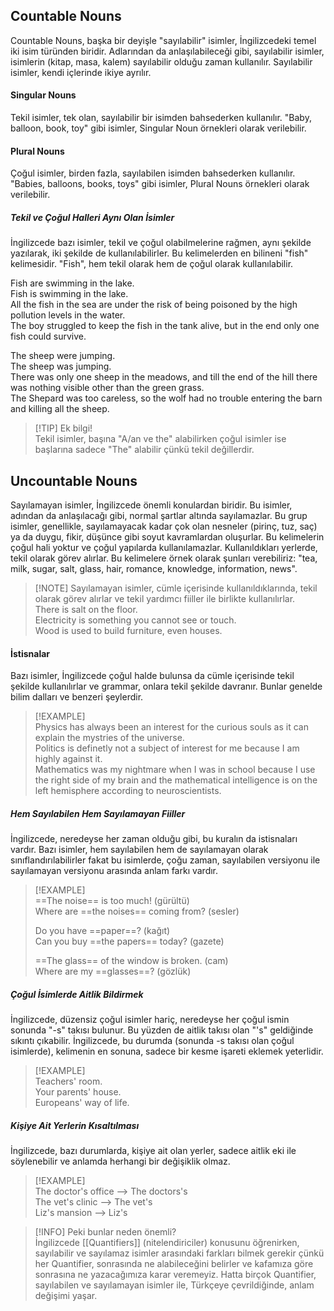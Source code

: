 ## Countable Nouns  
Countable Nouns, başka bir deyişle "sayılabilir" isimler, İngilizcedeki temel iki isim türünden biridir. Adlarından da anlaşılabileceği gibi, sayılabilir isimler, isimlerin (kitap, masa, kalem) sayılabilir olduğu zaman kullanılır. Sayılabilir isimler, kendi içlerinde ikiye ayrılır.  

#### Singular Nouns  
Tekil isimler, tek olan, sayılabilir bir isimden bahsederken kullanılır. "Baby, balloon, book, toy" gibi isimler, Singular Noun örnekleri olarak verilebilir.  

#### Plural Nouns  
Çoğul isimler, birden fazla, sayılabilen isimden bahsederken kullanılır. "Babies, balloons, books, toys" gibi isimler, Plural Nouns örnekleri olarak verilebilir.  

##### Tekil ve Çoğul Halleri Aynı Olan İsimler  
İngilizcede bazı isimler, tekil ve çoğul olabilmelerine rağmen, aynı şekilde yazılarak, iki şekilde de kullanılabilirler. Bu kelimelerden en bilineni "fish" kelimesidir. "Fish", hem tekil olarak hem de çoğul olarak kullanılabilir.  

Fish are swimming in the lake.  
Fish is swimming in the lake.  
All the fish in the sea are under the risk of being poisoned by the high pollution levels in the water.  
The boy struggled to keep the fish in the tank alive, but in the end only one fish could survive.  

The sheep were jumping.  
The sheep was jumping.  
There was only one sheep in the meadows, and till the end of the hill there was nothing visible other than the green grass.  
The Shepard was too careless, so the wolf had no trouble entering the barn and killing all the sheep.  

> [!TIP] Ek bilgi!  
> Tekil isimler, başına "A/an ve the" alabilirken çoğul isimler ise başlarına sadece "The" alabilir çünkü tekil değillerdir.  
## Uncountable Nouns  
Sayılamayan isimler, İngilizcede önemli konulardan biridir. Bu isimler, adından da anlaşılacağı gibi, normal şartlar altında sayılamazlar. Bu grup isimler, genellikle, sayılamayacak kadar çok olan nesneler (pirinç, tuz, saç) ya da duygu, fikir, düşünce gibi soyut kavramlardan oluşurlar. Bu kelimelerin çoğul hali yoktur ve çoğul yapılarda kullanılamazlar. Kullanıldıkları yerlerde, tekil olarak görev alırlar. Bu kelimelere örnek olarak şunları verebiliriz: "tea, milk, sugar, salt, glass, hair, romance, knowledge, information, news".  

> [!NOTE] Sayılamayan isimler, cümle içerisinde kullanıldıklarında, tekil olarak görev alırlar ve tekil yardımcı fiiller ile birlikte kullanılırlar.  
> There is salt on the floor.  
> Electricity is something you cannot see or touch.  
> Wood is used to build furniture, even houses.  

#### İstisnalar  
Bazı isimler, İngilizcede çoğul halde bulunsa da cümle içerisinde tekil şekilde kullanılırlar ve grammar, onlara tekil şekilde davranır. Bunlar genelde bilim dalları ve benzeri şeylerdir.  

> [!EXAMPLE]  
> Physics has always been an interest for the curious souls as it can explain the mystries of the universe.  
> Politics is definetly not a subject of interest for me because I am highly against it.  
> Mathematics was my nightmare when I was in school because I use the right side of my brain and the mathematical intelligence is on the left hemisphere according to neuroscientists.  

##### Hem Sayılabilen Hem Sayılamayan Fiiller  
İngilizcede, neredeyse her zaman olduğu gibi, bu kuralın da istisnaları vardır. Bazı isimler, hem sayılabilen hem de sayılamayan olarak sınıflandırılabilirler fakat bu isimlerde, çoğu zaman, sayılabilen versiyonu ile sayılamayan versiyonu arasında anlam farkı vardır.  

> [!EXAMPLE]  
> ==The noise== is too much! (gürültü)  
> Where are ==the noises== coming from? (sesler)  
>  
> Do you have ==paper==? (kağıt)  
> Can you buy ==the papers== today? (gazete)  
>  
> ==The glass== of the window is broken. (cam)  
> Where are my ==glasses==? (gözlük)  

##### Çoğul İsimlerde Aitlik Bildirmek  
İngilizcede, düzensiz çoğul isimler hariç, neredeyse her çoğul ismin sonunda "-s" takısı bulunur. Bu yüzden de aitlik takısı olan "'s" geldiğinde sıkıntı çıkabilir. İngilizcede, bu durumda (sonunda -s takısı olan çoğul isimlerde), kelimenin en sonuna, sadece bir kesme işareti eklemek yeterlidir.  

> [!EXAMPLE]  
> Teachers' room.  
> Your parents' house.  
> Europeans' way of life.  

##### Kişiye Ait Yerlerin Kısaltılması  
İngilizcede, bazı durumlarda, kişiye ait olan yerler, sadece aitlik eki ile söylenebilir ve anlamda herhangi bir değişiklik olmaz.  

> [!EXAMPLE]  
> The doctor's office --> The doctors's  
> The vet's clinic --> The vet's  
> Liz's mansion --> Liz's  

> [!INFO] Peki bunlar neden önemli?  
> İngilizcede [[Quantifiers]] (nitelendiriciler) konusunu öğrenirken, sayılabilir ve sayılamaz isimler arasındaki farkları bilmek gerekir çünkü her Quantifier, sonrasında ne alabileceğini belirler ve kafamıza göre sonrasına ne yazacağımıza karar veremeyiz. Hatta birçok Quantifier, sayılabilen ve sayılamayan isimler ile, Türkçeye çevrildiğinde, anlam değişimi yaşar.  
